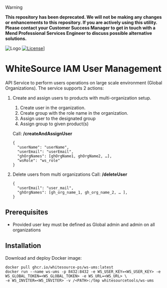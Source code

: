 > [!Warning]  
**This repository has been deprecated. We will not be making any changes or enhancements to this repository. If you are actively using this utility. Please contact your Customer Success Manager to get in touch with a Mend Professional Services Engineer to discuss possible alternative solutions.**

![Logo](https://whitesource-resources.s3.amazonaws.com/ws-sig-images/Whitesource_Logo_178x44.png)
[![License](https://img.shields.io/badge/License-Apache%202.0-yellowgreen.svg)](https://opensource.org/licenses/Apache-2.0)] 

# WhiteSource IAM User Management
API Service to perform users operations on large scale environment (Global Organizations).
The service supports 2 actions:
1. Create and assign users to products with multi-organization setup.
    1. Create user in the organization.
    1. Create group with the role name in the organization.
    1. Assign user to the designated group
    1. Assign group to given product(s)
    
    Call: **/createAndAssignUser**
    ```http request 
    {
      "userName": "userName", 
      "userEmail": "userEmail",
      "ghOrgNames": [ghOrgName1, ghOrgName2, …],
      "wsRole": "ws_role" 
    }
    ```

1. Delete users from multi organizations
   Call: **/deleteUser**
    ```http request 
    {
      "userEmail": "user_mail",
      "ghOrgNames": [gh_org_name_1, gh_org_name_2, … ],
    }
    ```

## Prerequisites
* Provided user key must be defined as Global admin and admin on all organizations

## Installation
Download and deploy Docker image:
```shell
docker pull ghcr.io/whitesource-ps/ws-ums:latest
docker run --name ws-ums -p 8432:8432 -e WS_USER_KEY=<WS_USER_KEY> -e WS_GLOBAL_TOKEN=<WS_GLOBAL_TOKEN> -e WS_URL=<WS_URL> \
-e WS_INVITER=<WS_INVITER> -v /<PATH>:/tmp whitesourcetools/ws-ums
```

